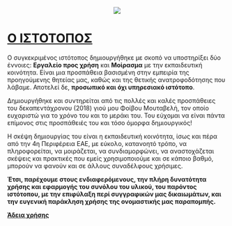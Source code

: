 <p align="center">
  <img src="https://adrianosmoutavelis.github.io/images/other/README-ICON.png">
</p>

# [Ο ΙΣΤΟΤΟΠΟΣ](https://adrianosmoutavelis.github.io)

Ο συγκεκριμένος ιστότοπος δημιουργήθηκε με σκοπό να υποστηρίξει δύο έννοιες: **Εργαλείο προς χρήση** και **Μοίρασμα**
 με την εκπαιδευτική κοινότητα. Είναι μια προσπάθεια βασισμένη στην 
εμπειρία της προηγούμενης θητείας μας, καθώς και της θετικής 
ανατροφοδότησης που λάβαμε. Αποτελεί δε, **προσωπικό και όχι υπηρεσιακό ιστότοπο**.

Δημιουργήθηκε και συντηρείται από τις πολλές και καλές προσπάθειες του δεκαπεντάχρονου (2018) γιού μου Φοίβου Μουταβελή, τον οποίο ευχαριστώ για το χρόνο του και το μεράκι του. Του εύχομαι να είναι πάντα επίμονος στις προσπάθειές του και τόσο όμορφα δημιουργικός!

Η σκέψη δημιουργίας του είναι η 
εκπαιδευτική κοινότητα, ίσως και πέρα από την 4η Περιφέρεια ΕΑΕ, με 
εύκολο, κατανοητό τρόπο, να πληροφορείται, να μοιράζεται, να 
συνδιαμορφώνει, να αναστοχάζεται σκέψεις και πρακτικές που εμείς 
χρησιμοποιούμε και σε κάποιο βαθμό, μπορούν να φανούν και σε άλλους 
συναδέλφους χρήσιμες.  
  
**Έτσι, παρέχουμε στους 
ενδιαφερόμενους, την πλήρη δυνατότητα χρήσης και εφαρμογής του συνόλου 
του υλικού, του παρόντος ιστότοπου, με την επιφύλαξη περί συγγραφικών 
μας δικαιωμάτων, και την ευγενική παράκληση χρήσης της ονομαστικής μας 
παραπομπής.**

[**Άδεια χρήσης**](https://raw.githubusercontent.com/adrianosmoutavelis/adrianosmoutavelis.github.io/master/LICENSE.md)
